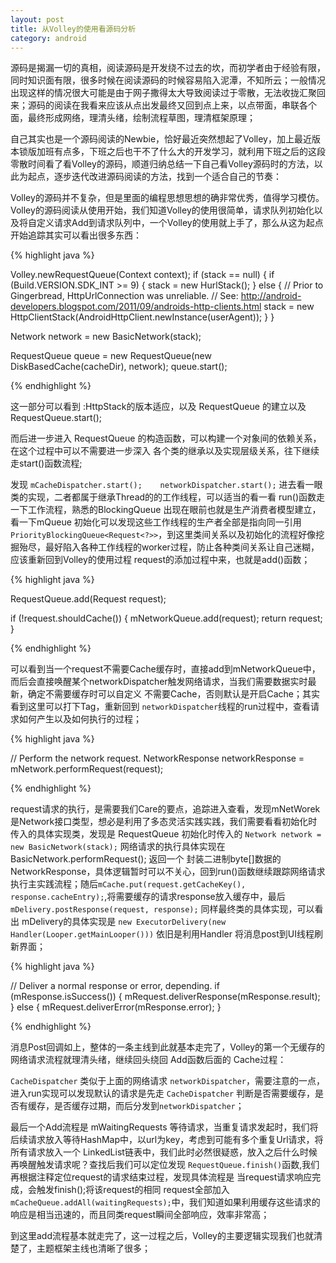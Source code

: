 ```yaml
---
layout: post
title: 从Volley的使用看源码分析
category: android
---
```


源码是揭漏一切的真相，阅读源码是开发绕不过去的坎，而初学者由于经验有限，同时知识面有限，很多时候在阅读源码的时候容易陷入泥潭，不知所云；一般情况出现这样的情况很大可能是由于网子撒得太大导致阅读过于零散，无法收拢汇聚回来；源码的阅读在我看来应该从点出发最终又回到点上来，以点带面，串联各个面，最终形成网络，理清头绪，绘制流程草图，理清框架原理；

自己其实也是一个源码阅读的Newbie，恰好最近突然想起了Volley，加上最近版本锁版加班有点多，下班之后也干不了什么大的开发学习，就利用下班之后的这段零散时间看了看Volley的源码，顺道归纳总结一下自己看Volley源码时的方法，以此为起点，逐步迭代改进源码阅读的方法，找到一个适合自己的节奏：

Volley的源码并不复杂，但是里面的编程思想思想的确非常优秀，值得学习模仿。Volley的源码阅读从使用开始，我们知道Volley的使用很简单，请求队列初始化以及将自定义请求Add到请求队列中，一个Volley的使用就上手了，那么从这为起点开始追踪其实可以看出很多东西：

{% highlight java %}

Volley.newRequestQueue(Context context);
if (stack == null) {
    if (Build.VERSION.SDK_INT >= 9) {
        stack = new HurlStack();
    } else {
        // Prior to Gingerbread, HttpUrlConnection was unreliable.
        // See: http://android-developers.blogspot.com/2011/09/androids-http-clients.html
        stack = new HttpClientStack(AndroidHttpClient.newInstance(userAgent));
    }
}

Network network = new BasicNetwork(stack);

RequestQueue queue = new RequestQueue(new DiskBasedCache(cacheDir), network);
queue.start();

{% endhighlight %}

这一部分可以看到 :HttpStack的版本适应，以及 RequestQueue 的建立以及 RequestQueue.start();

而后进一步进入 RequestQueue 的构造函数，可以构建一个对象间的依赖关系，在这个过程中可以不需要进一步深入 各个类的继承以及实现层级关系，往下继续走start()函数流程;

发现  `mCacheDispatcher.start();    networkDispatcher.start();` 进去看一眼类的实现，二者都属于继承Thread的的工作线程，可以适当的看一看 run()函数走一下工作流程，熟悉的BlockingQueue 出现在眼前也就是生产消费者模型建立，看一下mQueue 初始化可以发现这些工作线程的生产者全部是指向同一引用`PriorityBlockingQueue<Request<?>>`，到这里类间关系以及初始化的流程好像挖掘殆尽，最好陷入各种工作线程的worker过程，防止各种类间关系让自己迷糊，应该重新回到Volley的使用过程 request的添加过程中来，也就是add()函数；

{% highlight java %}

RequestQueue.add(Request<T> request);

if (!request.shouldCache()) {
    mNetworkQueue.add(request);
    return request;
}

{% endhighlight %}

可以看到当一个request不需要Cache缓存时，直接add到mNetworkQueue中，而后会直接唤醒某个networkDispatcher触发网络请求，当我们需要数据实时最新，确定不需要缓存时可以自定义 不需要Cache，否则默认是开启Cache；其实看到这里可以打下Tag，重新回到 `networkDispatcher`线程的run过程中，查看请求如何产生以及如何执行的过程；

{% highlight java %}

// Perform the network request.
NetworkResponse networkResponse = mNetwork.performRequest(request);

{% endhighlight %}

  request请求的执行，是需要我们Care的要点，追踪进入查看，发现mNetWorek 是Network接口类型，想必是利用了多态灵活实践实践，我们需要看看初始化时传入的具体实现类，发现是  RequestQueue 初始化时传入的 `Network network = new BasicNetwork(stack);` 网络请求的执行具体实现在 BasicNetwork.performRequest(); 返回一个 封装二进制byte[]数据的NetworkResponse，具体逻辑暂时可以不关心，回到run()函数继续跟踪网络请求执行主实践流程；随后`mCache.put(request.getCacheKey(), response.cacheEntry);`,将需要缓存的请求response放入缓存中，最后 `mDelivery.postResponse(request, response);` 同样最终类的具体实现，可以看出 mDelivery的具体实现是 `new ExecutorDelivery(new Handler(Looper.getMainLooper()))` 依旧是利用Handler 将消息post到UI线程刷新界面；

{% highlight java %}

// Deliver a normal response or error, depending.
if (mResponse.isSuccess()) {
  mRequest.deliverResponse(mResponse.result);
} else {
  mRequest.deliverError(mResponse.error);
}

{% endhighlight %}

消息Post回调如上，整体的一条主线到此就基本走完了，Volley的第一个无缓存的网络请求流程就理清头绪，继续回头绕回 Add函数后面的 Cache过程：

`CacheDispatcher` 类似于上面的网络请求 `networkDispatcher`，需要注意的一点，进入run实现可以发现默认的请求是先走 `CacheDispatcher` 判断是否需要缓存，是否有缓存，是否缓存过期，而后分发到`networkDispatcher`；

最后一个Add流程是 mWaitingRequests 等待请求，当重复请求发起时，我们将后续请求放入等待HashMap中，以url为key，考虑到可能有多个重复Url请求，将所有请求放入一个 LinkedList链表中，我们此时必然很疑惑，放入之后什么时候再唤醒触发请求呢？查找后我们可以定位发现 `RequestQueue.finish()`函数,我们再根据注释定位request的请求结束过程，发现具体流程是 当request请求响应完成，会触发finish();将该request的相同 request全部加入 `mCacheQueue.addAll(waitingRequests);`中，我们知道如果利用缓存这些请求的响应是相当迅速的，而且同类request瞬间全部响应，效率非常高；

到这里add流程基本就走完了，这一过程之后，Volley的主要逻辑实现我们也就清楚了，主题框架主线也清晰了很多；
